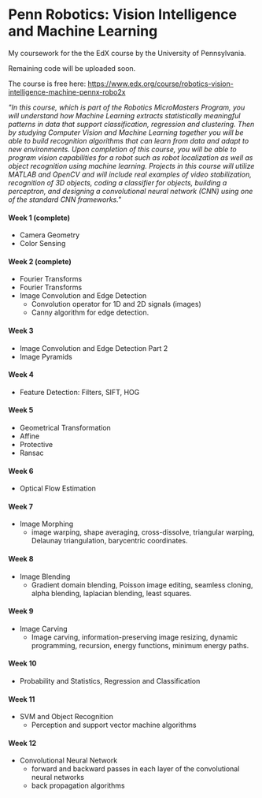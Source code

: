 # Penn Robotics: Vision Intelligence and Machine Learning

My coursework for the the EdX course by the University of Pennsylvania.

Remaining code will be uploaded soon.

The course is free here: https://www.edx.org/course/robotics-vision-intelligence-machine-pennx-robo2x

*"In this course, which is part of the Robotics MicroMasters Program, you will understand how Machine Learning extracts statistically meaningful patterns in data that support classification, regression and clustering. Then by studying Computer Vision and Machine Learning together you will be able to build recognition algorithms that can learn from data and adapt to new environments. Upon completion of this course, you will be able to program vision capabilities for a robot such as robot localization as well as object recognition using machine learning. Projects in this course will utilize MATLAB and OpenCV and will include real examples of video stabilization, recognition of 3D objects, coding a classifier for objects, building a perceptron, and designing a convolutional neural network (CNN) using one of the standard CNN frameworks."*

#### Week 1 (complete)
- Camera Geometry
- Color Sensing

#### Week 2 (complete)
- Fourier Transforms
- Fourier Transforms
- Image Convolution and Edge Detection
  - Convolution operator for 1D and 2D signals (images)
  - Canny algorithm for edge detection.

#### Week 3
- Image Convolution and Edge Detection Part 2
- Image Pyramids

#### Week 4
- Feature Detection: Filters, SIFT, HOG
​
#### Week 5
- Geometrical Transformation
- Affine
- Protective
- Ransac

#### Week 6
- Optical Flow Estimation

#### Week 7
- Image Morphing
  - image warping, shape averaging, cross-dissolve, triangular warping, Delaunay triangulation, barycentric coordinates.

#### Week 8
- Image Blending
  - Gradient domain blending, Poisson image editing, seamless cloning, alpha blending, laplacian blending, least squares.

#### Week 9
- Image Carving
  - Image carving, information-preserving image resizing, dynamic programming, recursion, energy functions, minimum energy paths.

#### Week 10
- Probability and Statistics, Regression and Classification

#### Week 11
- SVM and Object Recognition
  - Perception and support vector machine algorithms

#### Week 12
- Convolutional Neural Network
  - forward and backward passes in each layer of the convolutional neural networks
  - back propagation algorithms
